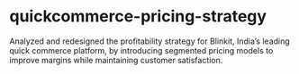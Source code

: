 # quickcommerce-pricing-strategy
Analyzed and redesigned the profitability strategy for Blinkit, India’s leading quick commerce platform, by introducing segmented pricing models to improve margins while maintaining customer satisfaction.
